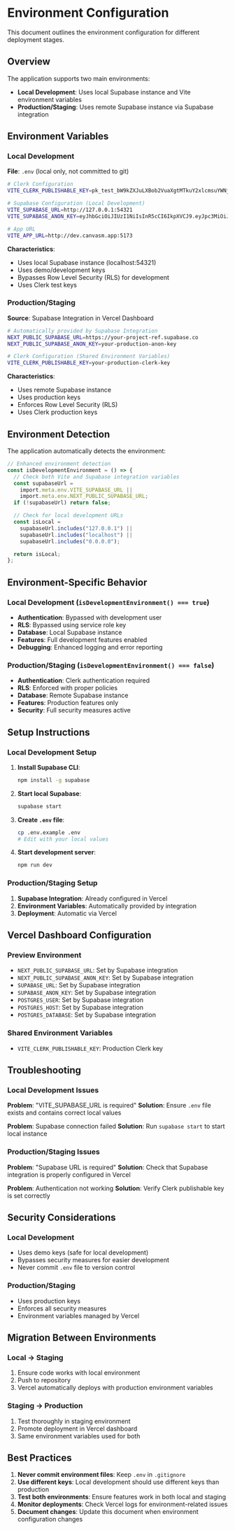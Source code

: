 # Environment Configuration

This document outlines the environment configuration for different deployment stages.

## Overview

The application supports two main environments:

- **Local Development**: Uses local Supabase instance and Vite environment variables
- **Production/Staging**: Uses remote Supabase instance via Supabase integration

## Environment Variables

### Local Development

**File**: `.env` (local only, not committed to git)

```bash
# Clerk Configuration
VITE_CLERK_PUBLISHABLE_KEY=pk_test_bW9kZXJuLXBob2VuaXgtMTkuY2xlcmsuYWNjb3VudHMuZGV2JA

# Supabase Configuration (Local Development)
VITE_SUPABASE_URL=http://127.0.0.1:54321
VITE_SUPABASE_ANON_KEY=eyJhbGciOiJIUzI1NiIsInR5cCI6IkpXVCJ9.eyJpc3MiOiJzdXBhYmFzZS1kZW1vIiwicm9sZSI6ImFub24iLCJleHAiOjE5ODM4MTI5OTZ9.CRXP1A7WOeoJeXxjNni43kdQwgnWNReilDMblYTn_I0

# App URL
VITE_APP_URL=http://dev.canvasm.app:5173
```

**Characteristics**:

- Uses local Supabase instance (localhost:54321)
- Uses demo/development keys
- Bypasses Row Level Security (RLS) for development
- Uses Clerk test keys

### Production/Staging

**Source**: Supabase Integration in Vercel Dashboard

```bash
# Automatically provided by Supabase Integration
NEXT_PUBLIC_SUPABASE_URL=https://your-project-ref.supabase.co
NEXT_PUBLIC_SUPABASE_ANON_KEY=your-production-anon-key

# Clerk Configuration (Shared Environment Variables)
VITE_CLERK_PUBLISHABLE_KEY=your-production-clerk-key
```

**Characteristics**:

- Uses remote Supabase instance
- Uses production keys
- Enforces Row Level Security (RLS)
- Uses Clerk production keys

## Environment Detection

The application automatically detects the environment:

```typescript
// Enhanced environment detection
const isDevelopmentEnvironment = () => {
  // Check both Vite and Supabase integration variables
  const supabaseUrl =
    import.meta.env.VITE_SUPABASE_URL ||
    import.meta.env.NEXT_PUBLIC_SUPABASE_URL;
  if (!supabaseUrl) return false;

  // Check for local development URLs
  const isLocal =
    supabaseUrl.includes("127.0.0.1") ||
    supabaseUrl.includes("localhost") ||
    supabaseUrl.includes("0.0.0.0");

  return isLocal;
};
```

## Environment-Specific Behavior

### Local Development (`isDevelopmentEnvironment() === true`)

- **Authentication**: Bypassed with development user
- **RLS**: Bypassed using service role key
- **Database**: Local Supabase instance
- **Features**: Full development features enabled
- **Debugging**: Enhanced logging and error reporting

### Production/Staging (`isDevelopmentEnvironment() === false`)

- **Authentication**: Clerk authentication required
- **RLS**: Enforced with proper policies
- **Database**: Remote Supabase instance
- **Features**: Production features only
- **Security**: Full security measures active

## Setup Instructions

### Local Development Setup

1. **Install Supabase CLI**:

   ```bash
   npm install -g supabase
   ```

2. **Start local Supabase**:

   ```bash
   supabase start
   ```

3. **Create `.env` file**:

   ```bash
   cp .env.example .env
   # Edit with your local values
   ```

4. **Start development server**:
   ```bash
   npm run dev
   ```

### Production/Staging Setup

1. **Supabase Integration**: Already configured in Vercel
2. **Environment Variables**: Automatically provided by integration
3. **Deployment**: Automatic via Vercel

## Vercel Dashboard Configuration

### Preview Environment

- `NEXT_PUBLIC_SUPABASE_URL`: Set by Supabase integration
- `NEXT_PUBLIC_SUPABASE_ANON_KEY`: Set by Supabase integration
- `SUPABASE_URL`: Set by Supabase integration
- `SUPABASE_ANON_KEY`: Set by Supabase integration
- `POSTGRES_USER`: Set by Supabase integration
- `POSTGRES_HOST`: Set by Supabase integration
- `POSTGRES_DATABASE`: Set by Supabase integration

### Shared Environment Variables

- `VITE_CLERK_PUBLISHABLE_KEY`: Production Clerk key

## Troubleshooting

### Local Development Issues

**Problem**: "VITE_SUPABASE_URL is required"
**Solution**: Ensure `.env` file exists and contains correct local values

**Problem**: Supabase connection failed
**Solution**: Run `supabase start` to start local instance

### Production/Staging Issues

**Problem**: "Supabase URL is required"
**Solution**: Check that Supabase integration is properly configured in Vercel

**Problem**: Authentication not working
**Solution**: Verify Clerk publishable key is set correctly

## Security Considerations

### Local Development

- Uses demo keys (safe for local development)
- Bypasses security measures for easier development
- Never commit `.env` file to version control

### Production/Staging

- Uses production keys
- Enforces all security measures
- Environment variables managed by Vercel

## Migration Between Environments

### Local → Staging

1. Ensure code works with local environment
2. Push to repository
3. Vercel automatically deploys with production environment variables

### Staging → Production

1. Test thoroughly in staging environment
2. Promote deployment in Vercel dashboard
3. Same environment variables used for both

## Best Practices

1. **Never commit environment files**: Keep `.env` in `.gitignore`
2. **Use different keys**: Local development should use different keys than production
3. **Test both environments**: Ensure features work in both local and staging
4. **Monitor deployments**: Check Vercel logs for environment-related issues
5. **Document changes**: Update this document when environment configuration changes
